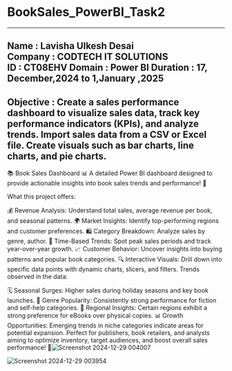 # BookSales_PowerBI_Task2
--------------------------------------------------------------------------------------------------------------------------------------------------------------------------
Name : Lavisha Ulkesh Desai <br>
Company : CODTECH IT SOLUTIONS <br>
ID : CT08EHV
Domain : Power BI
Duration : 17, December,2024 to 1,January ,2025
--------------------------------------------------------------------------------------------------------------------------------------------------------------------------
Objective : Create a sales performance dashboard to visualize sales data, track key performance indicators (KPIs), and analyze trends. Import sales data from a CSV or Excel file. Create visuals such as bar charts, line charts, and pie charts.
--------------------------------------------------------------------------------------------------------------------------------------------------------------------------
📚 Book Sales Dashboard 📊
A detailed Power BI dashboard designed to provide actionable insights into book sales trends and performance! 🚀

What this project offers:

💰 Revenue Analysis: Understand total sales, average revenue per book, and seasonal patterns.
🌍 Market Insights: Identify top-performing regions and customer preferences.
🛍️ Category Breakdown: Analyze sales by genre, author.
🔄 Time-Based Trends: Spot peak sales periods and track year-over-year growth.
📈 Customer Behavior: Uncover insights into buying patterns and popular book categories.
🔍 Interactive Visuals: Drill down into specific data points with dynamic charts, slicers, and filters.
Trends observed in the data:

🗓️ Seasonal Surges: Higher sales during holiday seasons and key book launches.
📖 Genre Popularity: Consistently strong performance for fiction and self-help categories.
🌟 Regional Insights: Certain regions exhibit a strong preference for eBooks over physical copies.
📊 Growth Opportunities: Emerging trends in niche categories indicate areas for potential expansion.
Perfect for publishers, book retailers, and analysts aiming to optimize inventory, target audiences, and boost overall sales performance! 
🌟![Screenshot 2024-12-29 004007](https://github.com/user-attachments/assets/8e347d24-32aa-4c1c-a964-e28351a4abaa)



![Screenshot 2024-12-29 003954](https://github.com/user-attachments/assets/29c68a49-88ba-424d-a06d-3f27b9e86ffc)
